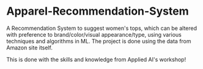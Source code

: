 # Apparel-Recommendation-System
A Recommendation System to suggest women's tops, which can be altered with preference to brand/color/visual appearance/type, using various techniques and algorithms in ML. The project is done using the data from Amazon site itself.

This is done with the skills and knowledge from Applied AI's workshop!
